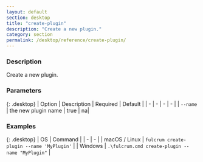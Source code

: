 ```yaml
---
layout: default
section: desktop
title: "create-plugin"
description: "Create a new plugin."
category: section
permalink: /desktop/reference/create-plugin/
---
```


### Description

Create a new plugin.

### Parameters

{: .desktop}
| Option | Description | Required | Default |
| - | - | - | - |
| `--name` | the new plugin name | true | na|

### Examples

{: .desktop}
| OS | Command |
| - | - |
| macOS / Linux  | `fulcrum create-plugin --name 'MyPlugin'`  |
| Windows | `.\fulcrum.cmd create-plugin --name "MyPlugin"` |
